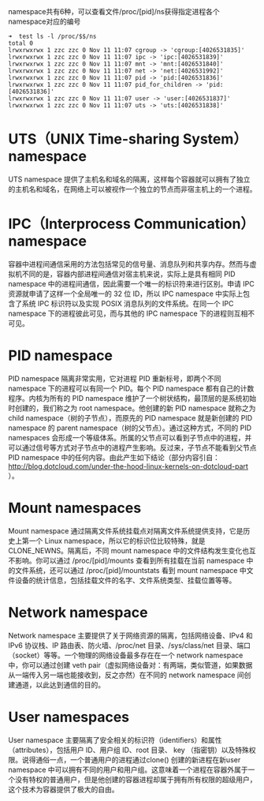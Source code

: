 namespace共有6种，可以查看文件/proc/[pid]/ns获得指定进程各个namespace对应的编号

```shell
➜  test ls -l /proc/$$/ns   
total 0
lrwxrwxrwx 1 zzc zzc 0 Nov 11 11:07 cgroup -> 'cgroup:[4026531835]'
lrwxrwxrwx 1 zzc zzc 0 Nov 11 11:07 ipc -> 'ipc:[4026531839]'
lrwxrwxrwx 1 zzc zzc 0 Nov 11 11:07 mnt -> 'mnt:[4026531840]'
lrwxrwxrwx 1 zzc zzc 0 Nov 11 11:07 net -> 'net:[4026531992]'
lrwxrwxrwx 1 zzc zzc 0 Nov 11 11:07 pid -> 'pid:[4026531836]'
lrwxrwxrwx 1 zzc zzc 0 Nov 11 11:07 pid_for_children -> 'pid:[4026531836]'
lrwxrwxrwx 1 zzc zzc 0 Nov 11 11:07 user -> 'user:[4026531837]'
lrwxrwxrwx 1 zzc zzc 0 Nov 11 11:07 uts -> 'uts:[4026531838]'
```

# UTS（UNIX Time-sharing System）namespace

UTS namespace 提供了主机名和域名的隔离，这样每个容器就可以拥有了独立的主机名和域名，在网络上可以被视作一个独立的节点而非宿主机上的一个进程。

# IPC（Interprocess Communication）namespace

容器中进程间通信采用的方法包括常见的信号量、消息队列和共享内存。然而与虚拟机不同的是，容器内部进程间通信对宿主机来说，实际上是具有相同 PID namespace 中的进程间通信，因此需要一个唯一的标识符来进行区别。申请 IPC 资源就申请了这样一个全局唯一的 32 位 ID，所以 IPC namespace 中实际上包含了系统 IPC 标识符以及实现 POSIX 消息队列的文件系统。在同一个 IPC namespace 下的进程彼此可见，而与其他的 IPC namespace 下的进程则互相不可见。

# PID namespace

PID namespace 隔离非常实用，它对进程 PID 重新标号，即两个不同 namespace 下的进程可以有同一个 PID。每个 PID namespace 都有自己的计数程序。内核为所有的 PID namespace 维护了一个树状结构，最顶层的是系统初始时创建的，我们称之为 root namespace。他创建的新 PID namespace 就称之为 child namespace（树的子节点），而原先的 PID namespace 就是新创建的 PID namespace 的 parent namespace（树的父节点）。通过这种方式，不同的 PID namespaces 会形成一个等级体系。所属的父节点可以看到子节点中的进程，并可以通过信号等方式对子节点中的进程产生影响。反过来，子节点不能看到父节点 PID namespace 中的任何内容。由此产生如下结论（部分内容引自： http://blog.dotcloud.com/under-the-hood-linux-kernels-on-dotcloud-part ）。

# Mount namespaces

Mount namespace 通过隔离文件系统挂载点对隔离文件系统提供支持，它是历史上第一个 Linux namespace，所以它的标识位比较特殊，就是 CLONE_NEWNS。隔离后，不同 mount namespace 中的文件结构发生变化也互不影响。你可以通过 /proc/[pid]/mounts 查看到所有挂载在当前 namespace 中的文件系统，还可以通过 /proc/[pid]/mountstats 看到 mount namespace 中文件设备的统计信息，包括挂载文件的名字、文件系统类型、挂载位置等等。

# Network namespace

Network namespace 主要提供了关于网络资源的隔离，包括网络设备、IPv4 和 IPv6 协议栈、IP 路由表、防火墙、/proc/net 目录、/sys/class/net 目录、端口（socket）等等。一个物理的网络设备最多存在在一个 network namespace 中，你可以通过创建 veth pair（虚拟网络设备对：有两端，类似管道，如果数据从一端传入另一端也能接收到，反之亦然）在不同的 network namespace 间创建通道，以此达到通信的目的。

# User namespaces

User namespace 主要隔离了安全相关的标识符（identifiers）和属性（attributes），包括用户 ID、用户组 ID、root 目录、 key （指密钥）以及特殊权限。说得通俗一点，一个普通用户的进程通过clone() 创建的新进程在新user namespace 中可以拥有不同的用户和用户组。这意味着一个进程在容器外属于一个没有特权的普通用户，但是他创建的容器进程却属于拥有所有权限的超级用户，这个技术为容器提供了极大的自由。